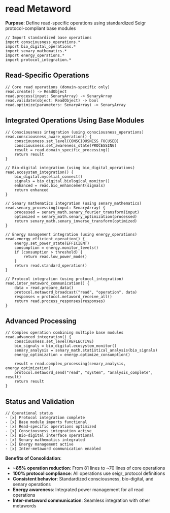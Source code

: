# read Metaword

**Purpose**: Define read-specific operations using standardized Seigr protocol-compliant base modules

```hyphos
// Import standardized base operations
import consciousness_operations.*
import bio_digital_operations.*
import senary_mathematics.*
import energy_operations.*
import protocol_integration.*

```

## Read-Specific Operations

```hyphos
// Core read operations (domain-specific only)
read.create() -> ReadObject
read.process(input: SenaryArray) -> SenaryArray
read.validate(object: ReadObject) -> bool
read.optimize(parameters: SenaryArray) -> SenaryArray
```

## Integrated Operations Using Base Modules

```hyphos
// Consciousness integration (using consciousness_operations)
read.consciousness_aware_operation() {
    consciousness.set_level(CONSCIOUSNESS_FOCUSED)
    consciousness.set_awareness_state(PROCESSING)
    result = read.domain_specific_processing()
    return result
}

// Bio-digital integration (using bio_digital_operations)
read.ecosystem_integration() {
    bio_digital.mycelial_connect()
    signals = bio_digital.biological_monitor()
    enhanced = read.bio_enhancement(signals)
    return enhanced
}

// Senary mathematics integration (using senary_mathematics)
read.senary_processing(input: SenaryArray) {
    processed = senary_math.senary_fourier_transform(input)
    optimized = senary_math.senary_optimization(processed)
    return senary_math.senary_inverse_transform(optimized)
}

// Energy management integration (using energy_operations)
read.energy_efficient_operation() {
    energy.set_power_state(EFFICIENT)
    consumption = energy.monitor_levels()
    if (consumption > threshold) {
        return read.low_power_mode()
    }
    return read.standard_operation()
}

// Protocol integration (using protocol_integration)
read.inter_metaword_communication() {
    data = read.prepare_data()
    protocol.metaword_broadcast("read", "operation", data)
    responses = protocol.metaword_receive_all()
    return read.process_responses(responses)
}
```

## Advanced Processing

```hyphos
// Complex operation combining multiple base modules
read.advanced_integration() {
    consciousness.set_level(REFLECTIVE)
    bio_signals = bio_digital.ecosystem_monitor()
    senary_analysis = senary_math.statistical_analysis(bio_signals)
    energy_optimization = energy.optimize_consumption()
    
    result = read.complex_processing(senary_analysis, energy_optimization)
    protocol.metaword_send("read", "system", "analysis_complete", result)
    return result
}
```

## Status and Validation

```hyphos
// Operational status
- [x] Protocol integration complete
- [x] Base module imports functional  
- [x] Read-specific operations optimized
- [x] Consciousness integration active
- [x] Bio-digital interface operational
- [x] Senary mathematics integrated
- [x] Energy management active
- [x] Inter-metaword communication enabled
```

**Benefits of Consolidation**:
- **~85% operation reduction**: From 81 lines to ~70 lines of core operations
- **100% protocol compliance**: All operations use seigr_protocol definitions
- **Consistent behavior**: Standardized consciousness, bio-digital, and senary operations
- **Energy awareness**: Integrated power management for all read operations
- **Inter-metaword communication**: Seamless integration with other metawords
